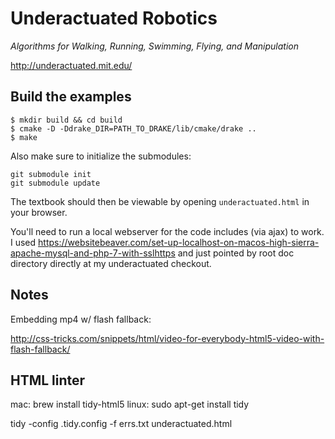 Underactuated Robotics
======================

*Algorithms for Walking, Running, Swimming, Flying, and Manipulation*

<http://underactuated.mit.edu/>

Build the examples
------------------

```
$ mkdir build && cd build
$ cmake -D -Ddrake_DIR=PATH_TO_DRAKE/lib/cmake/drake ..
$ make
```

Also make sure to initialize the submodules:

```
git submodule init
git submodule update
```
The textbook should then be viewable by opening `underactuated.html` in your browser.

You'll need to run a local webserver for the code includes (via ajax) to work. I used https://websitebeaver.com/set-up-localhost-on-macos-high-sierra-apache-mysql-and-php-7-with-sslhttps and just pointed by root doc directory directly at my underactuated checkout. 

Notes
-----

Embedding mp4 w/ flash fallback:

<http://css-tricks.com/snippets/html/video-for-everybody-html5-video-with-flash-fallback/>


HTML linter
-----------

mac:  brew install tidy-html5
linux: sudo apt-get install tidy

tidy -config .tidy.config -f errs.txt underactuated.html

